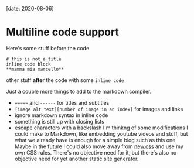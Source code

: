 [date: 2020-08-06]
# Multiline code support

Here's some stuff before the code
```
# this is not a title
inline code block
**mamma mia marcello**
```
other stuff **after** the code with some `inline code`

Just a couple more things to add to the markdown compiler.
* `=====` and `------` for titles and subtitles
* `[image alt text][number of image in an index]` for images and links
* ignore markdown syntax in inline code
* something is still up with closing lists
* escape characters with a backslash
I'm thinkng of some modifications I could make to Markdown, like embedding youtube videos and stuff, but what we already have is enough for a simple blog such as this one.
Maybe in the future I could also move away from [new.css](https://newcss.net) and use my own CSS rules. There's no objective need for it, but there's also no objective need for yet another static site generator.